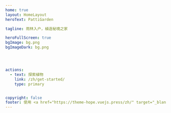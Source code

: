 ```yaml
---
home: true
layout: HomeLayout
heroText: PattiGarden

tagline: 雨林入户，植造秘境之家

heroFullScreen: true
bgImage: bg.png
bgImageDark: bg.png




actions:
  - text: 探索植物
    link: /zh/get-started/
    type: primary


copyright: false
footer: 使用 <a href="https://theme-hope.vuejs.press/zh/" target="_blank">VuePress Theme Hope</a> 主题 | MIT 协议, 版权所有 © 2019-至今 Mr.Hope
---
```


